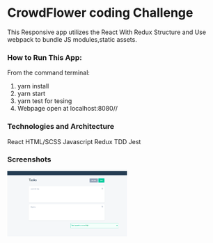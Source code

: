 # CrowdFlower coding Challenge
This Responsive app utilizes the React With  Redux Structure and Use webpack to bundle JS modules,static assets.

### How to Run This App:

From the command terminal:
1. yarn install
2. yarn start
3. yarn test  for tesing
4. Webpage open at localhost:8080//

### Technologies and Architecture

React
HTML/SCSS
Javascript
Redux
TDD Jest

### Screenshots
<div style='display: flex; width: 560px; flex-wrap: wrap; justify-content: space-between'>
    <img style='height: 150px; width: 275px; margin-bottom: 10px' src='/dist/img/screen.png' />
</div>

